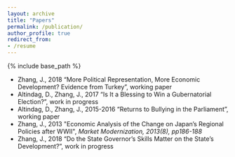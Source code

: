 ```yaml
---
layout: archive
title: "Papers"
permalink: /publication/
author_profile: true
redirect_from:
- /resume
---
```


{% include base_path %}

* Zhang, J., 2018 “More Political Representation, More Economic Development? Evidence from Turkey”, working paper 
* Altindag, D., Zhang, J., 2017 “Is It a Blessing to Win a Gubernatorial Election?”, work in progress
* Altindag, D., Zhang, J., 2015-2016 “Returns to Bullying in the Parliament”, working paper
* Zhang, J., 2013 "Economic Analysis of the Change on Japan’s Regional Policies after WWII", _Market Modernization, 2013(8), pp186-188_
* Zhang, J., 2018 “Do the State Governor’s Skills Matter on the State’s Development?”, work in progress
